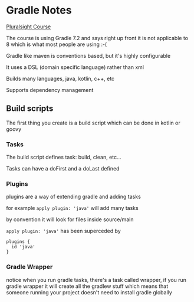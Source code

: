 Gradle Notes
=============


[Pluralsight Course](https://app.pluralsight.com/course-player?courseId=a61c8be3-b536-44cd-b900-fe33b9c9405e)

The course is using Gradle 7.2 and says right up front it is not applicable to 8 which is what most people are using :-(

Gradle like maven is conventions based, but it's highly configurable

It uses a DSL (domain specific language) rather than xml

Builds many languages, java, kotlin, c++, etc

Supports dependency management

## Build scripts

The first thing you create is a build script which can be done in kotlin or goovy

### Tasks

The build script defines task: build, clean, etc...

Tasks can have a doFirst and a doLast defined

### Plugins

plugins are a way of extending gradle and adding tasks

for example `apply plugin: 'java'` will add many tasks

by convention it will look for files inside source/main

`apply plugin: 'java'` has been superceded by

```
plugins {
  id 'java'
}

```

### Gradle Wrapper

notice when you run gradle tasks, there's a task called wrapper, if you run gradle wrapper it will create all the gradlew stuff which means that someone running your project doesn't need to install gradle globally 

